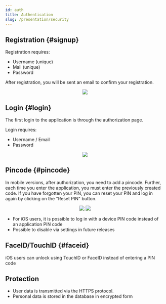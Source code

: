 ```yaml
---
id: auth
title: Authentication
slug: /presentation/security
---
```


## Registration {#signup}

Registration requires:

- Username (unique)
- Mail (unique)
- Password

After registration, you will be sent an email to confirm your registration.

<div align="center"><img type="imgscreen" src="/WM_doc/img/presentation/auth/signup.png"/></div>

## Login {#login}

The first login to the application is through the authorization page.

Login requires:

- Username / Email
- Password
<div align="center"><img type="imgscreen" src="/WM_doc/img/presentation/auth/login.png"/></div>

## Pincode <span class="pin mobile"></span> {#pincode}

In mobile versions, after authorization, you need to add a pincode. Further, each time you enter the application, you must enter the previously created code. If you have forgotten your PIN, you can reset your PIN and log in again by clicking on the "Reset PIN" button.

<div align="center">
    <img type="imgscreen" src="/WM_doc/img/presentation/auth/pin/pin_enter.png"/>
    <img type="imgscreen" src="/WM_doc/img/presentation/auth/pin/pin_lock.png"/>
</div>

- For iOS users, it is possible to log in with a device PIN code instead of an application PIN code
- Possible to disable via settings in future releases

## FaceID/TouchID <span class="pin ios"></span> {#faceid}

iOS users can unlock using TouchID or FaceID instead of entering a PIN code

## Protection

- User data is transmitted via the HTTPS protocol.
- Personal data is stored in the database in encrypted form

